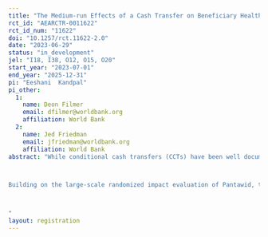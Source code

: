 ```yaml
---
title: "The Medium-run Effects of a Cash Transfer on Beneficiary Health: Evidence from the Philippines"
rct_id: "AEARCTR-0011622"
rct_id_num: "11622"
doi: "10.1257/rct.11622-2.0"
date: "2023-06-29"
status: "in_development"
jel: "I18, I38, O12, O15, O20"
start_year: "2023-07-01"
end_year: "2025-12-31"
pi: "Eeshani  Kandpal"
pi_other:
  1:
    name: Deon Filmer
    email: dfilmer@worldbank.org
    affiliation: World Bank
  2:
    name: Jed Friedman
    email: jfriedman@worldbank.org
    affiliation: World Bank
abstract: "While conditional cash transfers (CCTs) have been well documented to improve school enrollment and attendance (Fiszbein and Schady, 2009; Hanlon, Barrientos, and Hulme, 2010; Saavedra and Garcia, 2012), the evidence of their impact on health outcomes is mixed. Virtually all CCTs have increased the use of preventive health and nutrition activities (Ranganathan and Lagarde, 2012; Gaarder, Glassman, and Todd, 2010; Lagarde, Haines, and Palmer, 2007). However, these programs have generally not led to improvements in anthropometry, although a few have reported meaningful impacts on selected nutritional outcomes (Ruel and Alderman, 2013). A meta-analysis of 17 programs that combined CCTs and unconditional cash transfers shows a mean impact of 0.025 on height-for-age z scores (HAZs), an effect size that is neither statistically significant nor biologically meaningful (Manley, Gitter, and Slavchevska, 2013). Perhaps unsurprisingly, the evidence on the long-term effects of CCTs largely focuses on the persistence of education impacts rather than cognitive, socioemotional or indeed health and nutrition outcomes (Molina Millán et al., 2019). In contrast, studying the conditional cash transfer in the Philippines, Pantawid, Kandpal et al. (2017) find substantial decreases in extreme stunting rates among beneficiary children in their first 1000 days of life. 

Building on the large-scale randomized impact evaluation of Pantawid, this proposed study will contribute evidence on the persistent impacts of CCTs during the developmentally critical first 1000 day period on medium-run (approximately 10 years later) outcomes. Specifically, it will ask whether beneficiary children who received the program in utero or within the first 1000 days of life still differ from those who did not receive it, approximately ten years after the initial impact evaluation survey. We will seek to understand the impacts of the Pantawid program “shock”, operating chiefly through early life nutrition, on educational attainment, cognitive and socioemotional skills, and child work and disease histories. While control communities have entered the program since the survey for the first-round impact evaluation in 2011, exogenous variation in a cohort of children who received this shock at a critical stage in their growth has been maintained. We will exploit this variation in comparing cohorts that received the program in utero or the first 1000 days of life to the same cohorts in control communities which received the program after this malleable window had passed for these cohorts. This comparison will allow us to causally identify any medium run effects of Pantawid that operated through the discussed nutrition and health channels specific to early life. This component of the study would thus test the hypothesis that it is investments during a critical period in early child development that lead to sustained impacts. Alternatively, if sustained impacts aren’t identified, then benefits from catch-up investments made later in the child’s life are an attainable possibility.

"
layout: registration
---
```


